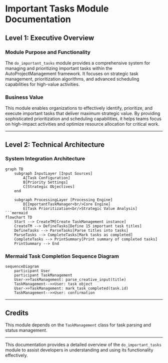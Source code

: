 # Important Tasks Module Documentation

## Level 1: Executive Overview

### Module Purpose and Functionality
The `do_important_tasks` module provides a comprehensive system for managing and prioritizing important tasks within the AutoProjectManagement framework. It focuses on strategic task management, prioritization algorithms, and advanced scheduling capabilities for high-value activities.

### Business Value
This module enables organizations to effectively identify, prioritize, and execute important tasks that deliver maximum strategic value. By providing sophisticated prioritization and scheduling capabilities, it helps teams focus on high-impact activities and optimize resource allocation for critical work.

---

## Level 2: Technical Architecture

### System Integration Architecture
```mermaid
graph TB
    subgraph InputLayer [Input Sources]
        A[Task Configuration]
        B[Priority Settings]
        C[Strategic Objectives]
    end
    
    subgraph ProcessingLayer [Processing Engine]
        D[ImportantTaskManager<br/>Core Engine]
        E[Task Prioritization<br/>Strategic Value Analysis]
```mermaid
flowchart TD
    Start --> CreateTM[Create TaskManagement instance]
    CreateTM --> DefineTasks[Define 15 important task titles]
    DefineTasks --> ParseTasks[Parse titles into tasks]
    ParseTasks --> CompleteTasks[Mark tasks as completed]
    CompleteTasks --> PrintSummary[Print summary of completed tasks]
    PrintSummary --> End
```

### Mermaid Task Completion Sequence Diagram

```mermaid
sequenceDiagram
    participant User
    participant TaskManagement
    User->>TaskManagement: parse_creative_input(title)
    TaskManagement-->>User: task object
    User->>TaskManagement: mark_task_completed(task.id)
    TaskManagement-->>User: confirmation
```

---

## Credits

This module depends on the `TaskManagement` class for task parsing and status management.

---

This documentation provides a detailed overview of the `do_important_tasks` module to assist developers in understanding and using its functionality effectively.
